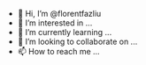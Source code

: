 - 👋 Hi, I’m @florentfazliu
- 👀 I’m interested in ...
- 🌱 I’m currently learning ...
- 💞️ I’m looking to collaborate on ...
- 📫 How to reach me ...

<!---
florentfazliu/florentfazliu is a ✨ special ✨ repository because its `README.md` (this file) appears on your GitHub profile.
You can click the Preview link to take a look at your changes.
--->
